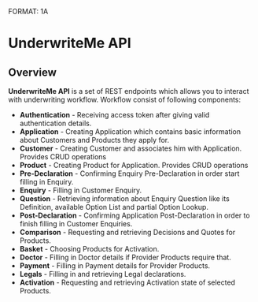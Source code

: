 FORMAT: 1A

# UnderwriteMe API

## Overview
**UnderwriteMe API** is a set of REST endpoints which allows you to interact with underwriting workflow. Workflow consist of following components:

  * **Authentication** - Receiving access token after giving valid authentication details.
  * **Application** - Creating Application which contains basic information about Customers and Products they apply for.
  * **Customer** - Creating Customer and associates him with Application. Provides CRUD operations
  * **Product** - Creating Product for Application. Provides CRUD operations
  * **Pre-Declaration** - Confirming Enquiry Pre-Declaration in order start filling in Enquiry.
  * **Enquiry** - Filling in Customer Enquiry.
  * **Question** - Retrieving information about Enquiry Question like its Definition, available Option List and partial Option Lookup.
  * **Post-Declaration** - Confirming Application Post-Declaration in order to finish filling in Customer Enquiries.
  * **Comparison** - Requesting and retrieving Decisions and Quotes for Products.
  * **Basket** - Choosing Products for Activation.
  * **Doctor** - Filling in Doctor details if Provider Products require that.
  * **Payment** - Filling in Payment details for Provider Products.
  * **Legals** - Filling in and retrieving Legal declarations.
  * **Activation** - Requesting and retrieving Activation state of selected Products.
